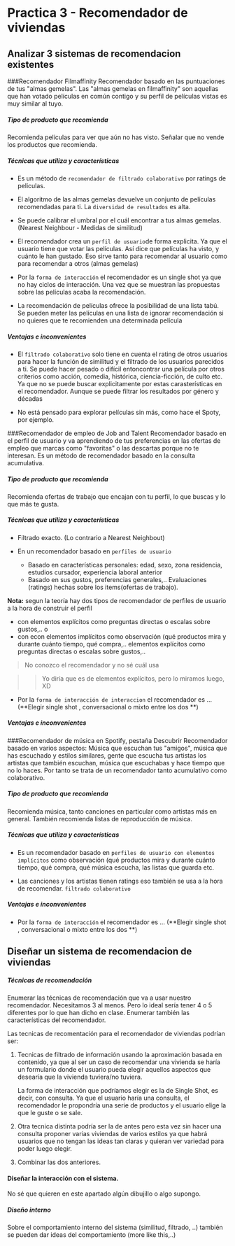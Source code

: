 # Practica 3 - Recomendador de viviendas


## Analizar 3 sistemas de recomendacion existentes

###Recomendador Filmaffinity
Recomendador basado en las puntuaciones de tus "almas gemelas".
Las "almas gemelas en filmaffinity" son aquellas que han votado películas en común contigo y su perfíl de películas vistas es muy similar al tuyo.


##### Tipo de producto que recomienda
Recomienda películas para ver que aún no has visto. Señalar que no vende los productos que recomienda. 

##### Técnicas que utiliza y características

 - Es un método de `recomendador de filtrado colaborativo` por ratings de peliculas. 

 - El algoritmo de las almas gemelas devuelve un conjunto de películas recomendadas para ti. La `diversidad de resultados` es alta. 

 - Se puede calibrar el umbral por el cuál encontrar a tus almas gemelas. (Nearest Neighbour - Medidas de similitud) 

 - El recomendador crea un `perfil de usuario`de forma explicita. Ya que el usuario tiene que votar las películas. Así dice que películas ha visto, y cuánto le han gustado. Eso sirve tanto para recomendar al usuario como para recomendar a otros (almas gemelas)

 - Por la `forma de interacción` el recomendador es un single shot ya que no hay ciclos de interacción. Una vez que se muestran las propuestas sobre las películas acaba la recomendación. 

 - La recomendación de películas ofrece la posibilidad de una lista tabú. Se pueden meter las películas en una lista de ignorar recomendación si no quieres que te recomienden una determinada película

##### Ventajas e inconvenientes


- El `filtrado colaborativo` solo tiene en cuenta el rating de otros usuarios para hacer la función de similitud y el filtrado de los usuarios parecidos a ti. Se puede hacer pesado o difícil entoncontrar una película por otros criterios como acción, comedia, histórica, ciencia-ficción, de culto etc. Ya que no se puede buscar explicitamente por estas carasterísticas en el recomendador. Aunque se puede filtrar los resultados por género y décadas 


- No está pensado para explorar películas sin más, como hace el Spoty, por ejemplo. 

###Recomendador de empleo de Job and Talent
Recomendador basado en el perfil de usuario y va aprendiendo de tus preferencias en las ofertas de empleo que marcas como "favoritas" o las descartas porque no te interesan.
Es un método de recomendador basado en la consulta acumulativa.

##### Tipo de producto que recomienda
Recomienda ofertas de trabajo que encajan con tu perfil, lo que buscas y lo que más te gusta.

##### Técnicas que utiliza y características

- Filtrado exacto. (Lo contrario a Nearest Neighbout)

- En un recomendador basado en `perfiles de usuario`
	- Basado en características personales: edad, sexo, zona residencia, estudios cursador, experiencia laboral anterior
	- Basado en sus gustos, preferencias generales,.. Evaluaciones (ratings) hechas sobre los items(ofertas de trabajo). 

**Nota:**  segun la teoría hay dos tipos de recomendador de perfiles de usuario a la hora de construir el perfil

- con elementos explícitos como preguntas directas o escalas sobre gustos,.. o
- con econ elementos implícitos como observación (qué productos mira y durante cuánto tiempo, qué compra,.. elementos explícitos como
preguntas directas o escalas sobre gustos,..

> No conozco el recomendador y no sé cuál usa

>> Yo diría que es de elementos explícitos, pero lo miramos luego, XD

- Por la `forma de interacción de interaccion` el recomendador es ... (**Elegir single shot , conversacional  o mixto entre los dos **) 


##### Ventajas e inconvenientes

###Recomendador de música en Spotify, pestaña Descubrir
Recomendador basado en varios aspectos: Música que escuchan tus "amigos", música que has escuchado y estilos similares, gente que escucha tus artistas los artistas que también escuchan, música que escuchabas y hace tiempo que no lo haces.
Por tanto se trata de un recomendador tanto acumulativo como colaborativo.

##### Tipo de producto que recomienda
Recomienda música, tanto canciones en particular como artistas más en general. También recomienda listas de reproducción de música.

##### Técnicas que utiliza y características

- Es un recomendador basado en `perfiles de usuario con elementos implícitos` como observación (qué productos mira y durante cuánto tiempo, qué compra, qué música escucha, las listas que guarda etc. 

- Las canciones y los artistas tienen ratings eso también se usa a la hora de recomendar. `filtrado colaborativo` 


##### Ventajas e inconvenientes

- Por la `forma de interacción` el recomendador es ... (**Elegir single shot , conversacional o mixto entre los dos **) 


## Diseñar un sistema de recomendacion de viviendas

##### Técnicas de recomendación

Enumerar las técnicas de recomendación que va a usar nuestro recomendador. Necesitamos 3 al menos. Pero lo ideal sería tener 4 o 5 diferentes por lo que han dicho en clase. 
Enumerar también las características del recomendador. 

Las tecnicas de recomentación para el recomendador de viviendas podrían ser:

1. Tecnicas de filtrado de información usando la aproximación basada en contenido, ya que al ser un caso de recomendar una vivienda se haría un formulario donde el usuario pueda elegir aquellos aspectos que desearía que la vivienda tuviera/no tuviera.
	
	La forma de interacción que podríamos elegir es la de Single Shot, es decir, con consulta. Ya que el usuario haría una consulta, el recomendador le propondría una serie de productos y el usuario elige la que le guste o se sale.

2. Otra tecnica distinta podría ser la de antes pero esta vez sin hacer una consulta proponer varias viviendas de varios estilos ya que habrá usuarios que no tengan las ideas tan claras y quieran ver variedad para poder luego elegir.

3. Combinar las dos anteriores.

#### Diseñar la interacción con el sistema.

No sé que quieren en este apartado algún dibujillo o algo supongo. 

##### Diseño interno

Sobre el comportamiento interno del sistema (similitud, filtrado, ..) también se pueden dar ideas del comportamiento (more like this,..)
